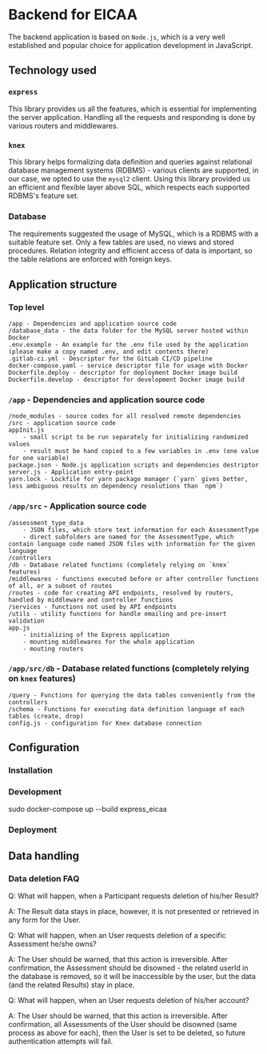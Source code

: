 # Backend for EICAA

The backend application is based on `Node.js`, which is a very well established and popular choice for application development in JavaScript.

## Technology used

### `express`

This library provides us all the features, which is essential for implementing the server application. Handling all the requests and responding is done by various routers and middlewares.

### `knex`

This library helps formalizing data definition and queries against relational database management systems (RDBMS) - various clients are supported, in our case, we opted to use the `mysql2` client. Using this library provided us an efficient and flexible layer above SQL, which respects each supported RDBMS's feature set.

### Database

The requirements suggested the usage of MySQL, which is a RDBMS with a suitable feature set. Only a few tables are used, no views and stored procedures. Relation integrity and efficient access of data is important, so the table relations are enforced with foreign keys.

## Application structure

### Top level
```
/app - Dependencies and application source code
/database_data - the data folder for the MySQL server hosted within Docker 
.env.example - An example for the .env file used by the application (please make a copy named .env, and edit contents there)
.gitlab-ci.yml - Descriptor for the GitLab CI/CD pipeline
docker-compose.yaml - service descriptor file for usage with Docker
Dockerfile.deploy - descriptor for deployment Docker image build
Dockerfile.develop - descriptor for development Docker image build
```

### `/app` - Dependencies and application source code
```
/node_modules - source codes for all resolved remote dependencies 
/src - application source code
appInit.js
    - small script to be run separately for initializing randomized values
    - result must be hand copied to a few variables in .env (one value for one variable)
package.json - Node.js application scripts and dependencies destriptor
server.js - Application entry-point
yarn.lock - Lockfile for yarn package manager (`yarn` gives better, less ambiguous results on dependency resolutions than `npm`)
```

### `/app/src` - Application source code
```
/assessment_type_data
    - JSON files, which store text information for each AssessmentType
    - direct subfolders are named for the AssessmentType, which contain language code named JSON files with information for the given language
/controllers
/db - Database related functions (completely relying on `knex` features)
/middlewares - functions executed before or after controller functions of all, or a subset of routes
/routes - code for creating API endpoints, resolved by routers, handled by middleware and controller functions
/services - functions not used by API endpoints
/utils - utility functions for handle emailing and pre-insert validation
app.js
    - initializing of the Express application
    - mounting middlewares for the whole application
    - mouting routers
```

### `/app/src/db` - Database related functions (completely relying on `knex` features)
```
/query - Functions for querying the data tables conveniently from the controllers
/schema - Functions for executing data definition language of each tables (create, drop)
config.js - configuration for Knex database connection
```

## Configuration

### Installation
### Development

sudo docker-compose up --build express_eicaa

### Deployment

## Data handling

### Data deletion FAQ

Q: What will happen, when a Participant requests deletion of his/her Result?

A: The Result data stays in place, however, it is not presented or retrieved in any form for the User.

Q: What will happen, when an User requests deletion of a specific Assessment he/she owns?

A: The User should be warned, that this action is irreversible. After confirmation, the Assessment should be disowned - the related userId in the database is removed, so it will be inaccessible by the user, but the data (and the related Results) stay in place.

Q: What will happen, when an User requests deletion of his/her account?

A: The User should be warned, that this action is irreversible. After confirmation, all Assessments of the User should be disowned (same process as above for each), then the User is set to be deleted, so future authentication attempts will fail.

